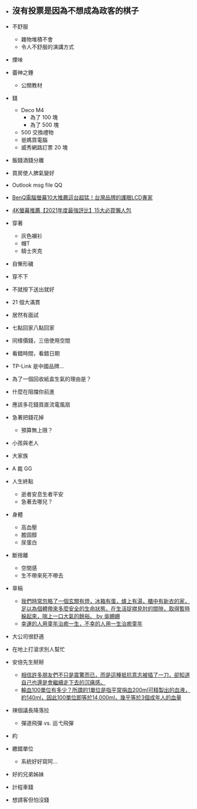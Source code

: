 - 沒有投票是因為不想成為政客的棋子
    - 

- 不舒服
    - 雜物堆積不會
    - 令人不舒服的演講方式
- 煙味

- 蕾神之錘
    - 公關教材

- 錢
    - Deco M4
        - 為了 100 塊
        - 為了 500 塊
    - 500 交換禮物
    - 爸媽買電腦
    - 威秀網路訂票 20 塊

- 飯錢酒錢分離

- 買房使人脾氣變好

- Outlook msg file QQ

- [BenQ電腦螢幕10大推薦這台超猛！台灣品牌的護眼LCD專家](https://guidepals.com/reviews/best-benq-monitor/)
- [4K螢幕推薦【2021年度最強評比】15大必買懶人包](https://guidepals.com/reviews/best-4k-monitor/)

- 穿著
    - 灰色襯衫
    - 帽T
    - 騎士夾克

- 自慚形穢
- 穿不下

- 不就按下送出就好

- 21 個大滿貫

- 居然有面試

- 七點回家八點回家

- 同樣價錢，三倍使用空間

- 看錯時間，看錯日期

- TP-Link 是中國品牌...

- 為了一個回收紙盒生氣的理由是？

- 什麼在阻擋你前進

- 應該多花錢買直流電風扇

- 急著把錢花掉
    - 預算無上限？

- 小孩與老人

- 大家族

- A 裁 GG

- 人生終點
    - 逝者安息生者平安
    - 急著去哪兒？

- 身體
    - 高血壓
    - 膽固醇
    - 尿蛋白

- 斷捨離
    - 空間感
    - 生不帶來死不帶去

- 草稿
    - [我們時常忽略了一個玄關有燈，冰箱有蛋，爐上有湯，櫃中有新衣的家，足以為個體帶來多麼安全的生命狀態，在生活捉襟見肘的間隙，取得暫時躲起來，喘上一口大氣的餘裕。 by 吳姍姍](https://t.co/q6nkJqYMa2)
    - [幸運的人用童年治癒一生，不幸的人用一生治癒童年](https://www.books.com.tw/products/0010862238)

- 大公司很舒適

- 在地上打滾求別人幫忙

- 安倍先生掰掰
    - [相信許多朋友們不只是震驚而已，而是這種抵抗意志被插了一刀，卻知道自己也還是會繼續走下去的沉痛感。](https://www.facebook.com/pumashen/posts/pfbid02jZ1s9oL5RT6HvmyDjR8z8XSajGBMn6ZEzirAEFrpxRvRYWXSGeK4TyVtzHZrQ5V3l)
    - [輸血100單位有多少？所謂的1單位是指平常捐血200ml可精製出的血液，約140ml，因此100單位即等於14,000ml，幾乎等於3個成年人的血量](https://www.facebook.com/nothingbutissue/posts/pfbid02XDudyxxvJC1S9BQKupefzzGq9HgUDjgjCPDn4FNu5hjjmsQETXAh1sURwswqPSLbl)

- 辣個議長降落拉
    - 彈道飛彈 vs. 巡弋飛彈

- 約

- 繳錯單位
    - 系統好好寫阿...

- 好的兄弟姊妹

- 計程車錢

- 想請客但怕沒錢